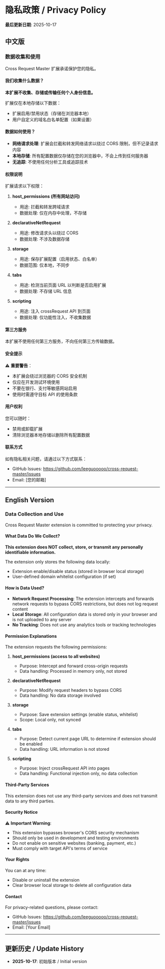 # 隐私政策 / Privacy Policy

**最后更新日期**: 2025-10-17

## 中文版

### 数据收集和使用

Cross Request Master 扩展承诺保护您的隐私。

#### 我们收集什么数据？

**本扩展不收集、存储或传输任何个人身份信息。**

扩展仅在本地存储以下数据：
- 扩展启用/禁用状态（存储在浏览器本地）
- 用户自定义的域名白名单配置（如果设置）

#### 数据如何使用？

- **网络请求处理**: 扩展会拦截和转发网络请求以绕过 CORS 限制，但不记录请求内容
- **本地存储**: 所有配置数据仅存储在您的浏览器中，不会上传到任何服务器
- **无追踪**: 不使用任何分析工具或追踪技术

#### 权限说明

扩展请求以下权限：

1. **host_permissions (所有网站访问)**
   - 用途: 拦截和转发跨域请求
   - 数据处理: 仅在内存中处理，不存储
   
2. **declarativeNetRequest**
   - 用途: 修改请求头以绕过 CORS
   - 数据处理: 不涉及数据存储
   
3. **storage**
   - 用途: 保存扩展配置（启用状态、白名单）
   - 数据范围: 仅本地，不同步

4. **tabs**
   - 用途: 检测当前页面 URL 以判断是否启用扩展
   - 数据处理: 不存储 URL 信息

5. **scripting**
   - 用途: 注入 crossRequest API 到页面
   - 数据处理: 仅功能性注入，不收集数据

#### 第三方服务

本扩展不使用任何第三方服务，不向任何第三方传输数据。

#### 安全提示

⚠️ **重要警告**：
- 本扩展会绕过浏览器的 CORS 安全机制
- 仅应在开发测试环境使用
- 不要在银行、支付等敏感网站启用
- 使用时需遵守目标 API 的使用条款

#### 用户权利

您可以随时：
- 禁用或卸载扩展
- 清除浏览器本地存储以删除所有配置数据

#### 联系方式

如有隐私相关问题，请通过以下方式联系：
- GitHub Issues: https://github.com/leeguooooo/cross-request-master/issues
- Email: [您的邮箱]

---

## English Version

### Data Collection and Use

Cross Request Master extension is committed to protecting your privacy.

#### What Data Do We Collect?

**This extension does NOT collect, store, or transmit any personally identifiable information.**

The extension only stores the following data locally:
- Extension enable/disable status (stored in browser local storage)
- User-defined domain whitelist configuration (if set)

#### How is Data Used?

- **Network Request Processing**: The extension intercepts and forwards network requests to bypass CORS restrictions, but does not log request content
- **Local Storage**: All configuration data is stored only in your browser and is not uploaded to any server
- **No Tracking**: Does not use any analytics tools or tracking technologies

#### Permission Explanations

The extension requests the following permissions:

1. **host_permissions (access to all websites)**
   - Purpose: Intercept and forward cross-origin requests
   - Data handling: Processed in memory only, not stored
   
2. **declarativeNetRequest**
   - Purpose: Modify request headers to bypass CORS
   - Data handling: No data storage involved
   
3. **storage**
   - Purpose: Save extension settings (enable status, whitelist)
   - Scope: Local only, not synced

4. **tabs**
   - Purpose: Detect current page URL to determine if extension should be enabled
   - Data handling: URL information is not stored

5. **scripting**
   - Purpose: Inject crossRequest API into pages
   - Data handling: Functional injection only, no data collection

#### Third-Party Services

This extension does not use any third-party services and does not transmit data to any third parties.

#### Security Notice

⚠️ **Important Warning**:
- This extension bypasses browser's CORS security mechanism
- Should only be used in development and testing environments
- Do not enable on sensitive websites (banking, payment, etc.)
- Must comply with target API's terms of service

#### Your Rights

You can at any time:
- Disable or uninstall the extension
- Clear browser local storage to delete all configuration data

#### Contact

For privacy-related questions, please contact:
- GitHub Issues: https://github.com/leeguooooo/cross-request-master/issues
- Email: [Your Email]

---

## 更新历史 / Update History

- **2025-10-17**: 初始版本 / Initial version

